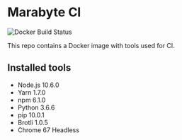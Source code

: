 # Marabyte CI

![Docker Build Status](https://img.shields.io/docker/build/marabyte/ci.svg?style=flat-square)

This repo contains a Docker image with tools used for CI.

## Installed tools

- Node.js 10.6.0
- Yarn 1.7.0
- npm 6.1.0
- Python 3.6.6
- pip 10.0.1
- Brotli 1.0.5
- Chrome 67 Headless